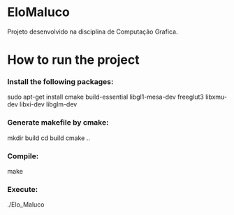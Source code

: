 # EloMaluco
Projeto desenvolvido na disciplina de Computação Grafica.

# How to run the project
### Install the following packages:

sudo apt-get install cmake build-essential libgl1-mesa-dev freeglut3 libxmu-dev libxi-dev libglm-dev

### Generate makefile by cmake:

mkdir build
cd build
cmake ..

### Compile:

make

### Execute:

./Elo_Maluco
